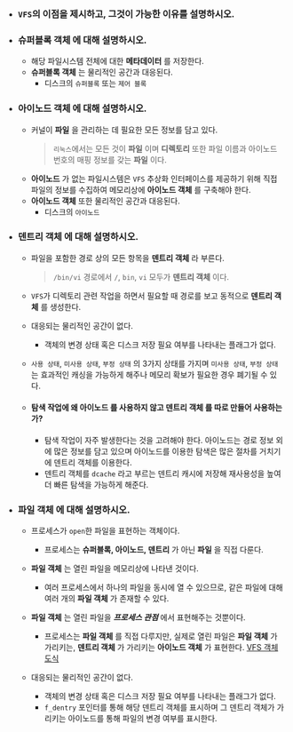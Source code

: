 - ### `VFS`의 이점을 제시하고, 그것이 가능한 이유를 설명하시오.

- ### __슈퍼블록 객체__ 에 대해 설명하시오.
    - 해당 파일시스템 전체에 대한 __메타데이터__ 를 저장한다.
    - __슈퍼블록 객체__ 는 물리적인 공간과 대응된다.
        - 디스크의 `슈퍼블록` 또는 `제어 블록`

- ### __아이노드 객체__ 에 대해 설명하시오.
    - 커널이 __파일__ 을 관리하는 데 필요한 모든 정보를 담고 있다.
        > `리눅스`에서는 모든 것이 __파일__ 이며 __디렉토리__ 또한 파일 이름과 아이노드 번호의 매핑 정보를 갖는 __파일__ 이다.	
    - __아이노드__ 가 없는 파일시스템은 `VFS` 추상화 인터페이스를 제공하기 위해 직접 파일의 정보를 수집하여 메모리상에 __아이노드 객체__ 를 구축해야 한다.
    - __아이노드 객체__ 또한 물리적인 공간과 대응된다.
        - 디스크의 `아이노드`

- ### __덴트리 객체__ 에 대해 설명하시오.
	- 파일을 포함한 경로 상의 모든 항목을 __덴트리 객체__ 라 부른다. 
		> `/bin/vi` 경로에서 `/`, `bin`, `vi` 모두가 __덴트리 객체__ 이다.
	- `VFS`가 디렉토리 관련 작업을 하면서 필요할 때 경로를 보고 동적으로 __덴트리 객체__ 를 생성한다.
	- 대응되는 물리적인 공간이 없다.
        - 객체의 변경 상태 혹은 디스크 저장 필요 여부를 나타내는 플래그가 없다.
	- `사용 상태`, `미사용 상태`, `부정 상태` 의 3가지 상태를 가지며 `미사용 상태`, `부정 상태` 는 효과적인 캐싱을 가능하게 해주나 메모리 확보가 필요한 경우 폐기될 수 있다.
	
	- #### 탐색 작업에 왜 __아이노드__ 를 사용하지 않고 __덴트리 객체__ 를 따로 만들어 사용하는가?
		- 탐색 작업이 자주 발생한다는 것을 고려해야 한다. 아이노드는 경로 정보 외에 많은 정보를 담고 있으며 아이노드를 이용한 탐색은 많은 절차를 거치기에 덴트리 객체를 이용한다. 
		- 덴트리 객체를 `dcache` 라고 부르는 덴트리 캐시에 저장해 재사용성을 높여 더 빠른 탐색을 가능하게 해준다.

- ### __파일 객체__ 에 대해 설명하시오.
    - 프로세스가 `open`한 파일을 표현하는 객체이다.
        - 프로세스는 __슈퍼블록, 아이노드, 덴트리__ 가 아닌 __파일__ 을 직접 다룬다.
    
	- __파일 객체__ 는 열린 파일을 메모리상에 나타낸 것이다.
        - 여러 프로세스에서 하나의 파일을 동시에 열 수 있으므로, 같은 파일에 대해 여러 개의 __파일 객체__ 가 존재할 수 있다.
    
	- __파일 객체__ 는 열린 파일을 __*프로세스 관점*__ 에서 표현해주는 것뿐이다.
        - 프로세스는 __파일 객체__ 를 직접 다루지만, 실제로 열린 파일은 __파일 객체__ 가 가리키는, __덴트리 객체__ 가 가리키는 __아이노드 객체__ 가 표현한다.
        [VFS 객체 도식](https://i.stack.imgur.com/daHCZ.gif)
    
	- 대응되는 물리적인 공간이 없다.
        - 객체의 변경 상태 혹은 디스크 저장 필요 여부를 나타내는 플래그가 없다.
		- `f_dentry` 포인터를 통해 해당 덴트리 객체를 표시하며 그 덴트리 객체가 가리키는 아이노드를 통해 파일의 변경 여부를 표시한다.
